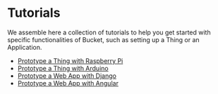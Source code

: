 # Tutorials

We assemble here a collection of tutorials to help you get started with specific functionalities of Bucket, such as setting up a Thing or an Application.


* [Prototype a Thing with Raspberry Pi](tutorials/thing-raspberrypi)
* [Prototype a Thing with Arduino](tutorials/thing-arduino)
* [Prototype a Web App with Django](tutorials/app-django)
* [Prototype a Web App with Angular](tutorials/app-angular)